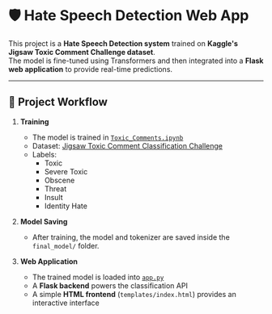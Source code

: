 # 🛡️ Hate Speech Detection Web App  

This project is a **Hate Speech Detection system** trained on **Kaggle's Jigsaw Toxic Comment Challenge dataset**.  
The model is fine-tuned using Transformers and then integrated into a **Flask web application** to provide real-time predictions.  

---

## 📖 Project Workflow
1. **Training**  
   - The model is trained in [`Toxic_Comments.ipynb`](./Toxic_Comments.ipynb)  
   - Dataset: [Jigsaw Toxic Comment Classification Challenge](https://www.kaggle.com/c/jigsaw-toxic-comment-classification-challenge)  
   - Labels:  
     - Toxic  
     - Severe Toxic  
     - Obscene  
     - Threat  
     - Insult  
     - Identity Hate  

2. **Model Saving**  
   - After training, the model and tokenizer are saved inside the `final_model/` folder.  

3. **Web Application**  
   - The trained model is loaded into [`app.py`](./app.py)  
   - A **Flask backend** powers the classification API  
   - A simple **HTML frontend** (`templates/index.html`) provides an interactive interface  
